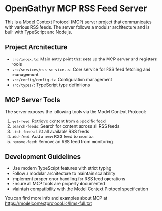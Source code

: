 <!-- Use this file to provide workspace-specific custom instructions to Copilot. For more details, visit https://code.visualstudio.com/docs/copilot/copilot-customization#_use-a-githubcopilotinstructionsmd-file -->

# OpenGathyr MCP RSS Feed Server

This is a Model Context Protocol (MCP) server project that communicates with various RSS feeds. The server follows a modular architecture and is built with TypeScript and Node.js.

## Project Architecture

- `src/index.ts`: Main entry point that sets up the MCP server and registers tools
- `src/services/rss-service.ts`: Core service for RSS feed fetching and management
- `src/config/config.ts`: Configuration management
- `src/types/`: TypeScript type definitions

## MCP Server Tools

The server exposes the following tools via the Model Context Protocol:

1. `get-feed`: Retrieve content from a specific feed
2. `search-feeds`: Search for content across all RSS feeds
3. `list-feeds`: List all available RSS feeds
4. `add-feed`: Add a new RSS feed to monitor
5. `remove-feed`: Remove an RSS feed from monitoring

## Development Guidelines

- Use modern TypeScript features with strict typing
- Follow a modular architecture to maintain scalability
- Implement proper error handling for RSS feed operations
- Ensure all MCP tools are properly documented
- Maintain compatibility with the Model Context Protocol specification

You can find more info and examples about MCP at https://modelcontextprotocol.io/llms-full.txt